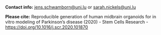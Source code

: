 **Contact info:** jens.schwamborn@uni.lu or sarah.nickels@uni.lu

**Please cite:** Reproducible generation of human midbrain organoids for in vitro modeling of Parkinson’s disease (2020) - Stem Cells Research - https://doi.org/10.1016/j.scr.2020.101870
